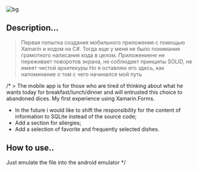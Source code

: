 ![bg](https://github.com/Tiltozavour/ChooseForMe/assets/123664582/0a6ab16e-efdf-4df6-a57b-7b54fe5b3981)

## Description...
> Первая попытка создания мобильного приложения с помощью Xamarin и кодом на C#. Тогда еще у меня не было понимания грамотного написания кода в целом. 
Приложениене не переживает поворотов экрана, не соблюдает принципы SOLID, не имеет чистой архитекуры
Но я оставляю его здесь, как напоминание о том с чего начинался мой путь


/* > The mobile app is for those who are tired of thinking about what he wants today for breakfast/lunch/dinner and will entrusted this choice to abandoned dices. 
My first experience using Xamarin.Forms.
- In the future i would like to shift the responsibility for the content of information to SQLite instead of the source code; 
- Add a section for allergies;
- Add a selection of favorite and frequently selected dishes.

## How to use..
Just emulate the file into the android emulator */
